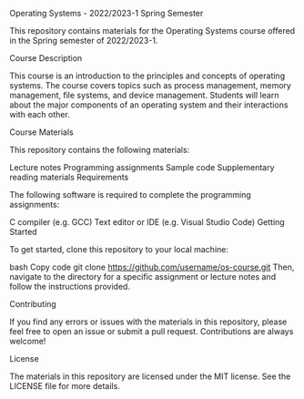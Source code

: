 Operating Systems - 2022/2023-1 Spring Semester

This repository contains materials for the Operating Systems course offered in the Spring semester of 2022/2023-1.

Course Description

This course is an introduction to the principles and concepts of operating systems. The course covers topics such as process management, memory management, file systems, and device management. Students will learn about the major components of an operating system and their interactions with each other.

Course Materials

This repository contains the following materials:

Lecture notes
Programming assignments
Sample code
Supplementary reading materials
Requirements

The following software is required to complete the programming assignments:

C compiler (e.g. GCC)
Text editor or IDE (e.g. Visual Studio Code)
Getting Started

To get started, clone this repository to your local machine:

bash
Copy code
git clone https://github.com/username/os-course.git
Then, navigate to the directory for a specific assignment or lecture notes and follow the instructions provided.

Contributing

If you find any errors or issues with the materials in this repository, please feel free to open an issue or submit a pull request. Contributions are always welcome!

License

The materials in this repository are licensed under the MIT license. See the LICENSE file for more details.

